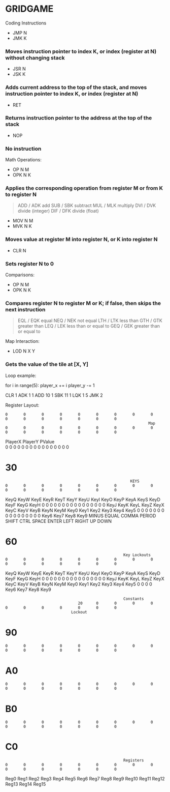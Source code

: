 # GRIDGAME

Coding Instructions
- JMP   N
- JMK   K
### Moves instruction pointer to index K, or index (register at N) without changing stack
- JSR   N
- JSK   K
### Adds current address to the top of the stack, and moves instruction pointer to index K, or index (register at N)

- RET
### Returns instruction pointer to the address at the top of the stack

- NOP
### No instruction


Math Operations:
- OP    N   M
- OPK   N   K
### Applies the corresponding operation from register M or from K to register N
> ADD / ADK     add
> SUB / SBK     subtract
> MUL / MLK     multiply
> DVI / DVK     divide (integer)
> DIF / DFK     divide (float)

- MOV   N   M
- MVK   N   K
### Moves value at register M into register N, or K into register N

- CLR   N
### Sets register N to 0


Comparisons:
- OP    N   M
- OPK   N   K
### Compares register N to register M or K; if false, then skips the next instruction
> EQL / EQK     equal
> NEQ / NEK     not equal
> LTH / LTK     less than
> GTH / GTK     greater than
> LEQ / LEK     less than or equal to
> GEQ / GEK     greater than or equal to


Map Interaction:
- LOD   N   X   Y
### Gets the value of the tile at [X, Y]



Loop example:

for i in range(5):
    player_x += i
    player_y -= 1

CLR 1
ADK 1  1
ADD 10 1
SBK 11 1
LQK 1  5
JMK 2



Register Layout:

    0       0       0       0       0       0       0       0       0       0       0       0       0       0       0       0
                                                                   Map   
    0       0       0       0       0       0       0       0       0       0       0       0       0       0       0       0
 PlayerX PlayerY  PValue  
    0       0       0       0       0       0       0       0       0       0       0       0       0       0       0       0

# 30
                                                           KEYS
    0       0       0       0       0       0       0       0       0       0       0       0       0       0       0       0
  KeyQ    KeyW    KeyE    KeyR    KeyT    KeyY    KeyU    KeyI    KeyO    KeyP    KeyA    KeyS    KeyD    KeyF    KeyG    KeyH
    0       0       0       0       0       0       0       0       0       0       0       0       0       0       0       0
  KeyJ    KeyK    KeyL    KeyZ    KeyX    KeyC    KeyV    KeyB    KeyN    KeyM    Key0    Key1    Key2    Key3    Key4    Key5
    0       0       0       0       0       0       0       0       0       0       0       0       0       0       0       0
  Key6    Key7    Key8    Key9    MINUS   EQUAL   COMMA   PERIOD  SHIFT   CTRL    SPACE   ENTER   LEFT    RIGHT    UP     DOWN

# 60
                                                        Key Lockouts
    0       0       0       0       0       0       0       0       0       0       0       0       0       0       0       0
  KeyQ    KeyW    KeyE    KeyR    KeyT    KeyY    KeyU    KeyI    KeyO    KeyP    KeyA    KeyS    KeyD    KeyF    KeyG    KeyH
    0       0       0       0       0       0       0       0       0       0       0       0       0       0       0       0
  KeyJ    KeyK    KeyL    KeyZ    KeyX    KeyC    KeyV    KeyB    KeyN    KeyM    Key0    Key1    Key2    Key3    Key4    Key5
    0       0       0       0     
  Key6    Key7    Key8    Key9

                                                        Constants
                                    20      0       0       0       0       0       0       0       0       0       0       0
                                 Lockout 

# 90
    0       0       0       0       0       0       0       0       0       0       0       0       0       0       0       0

# A0
    0       0       0       0       0       0       0       0       0       0       0       0       0       0       0       0

# B0
    0       0       0       0       0       0       0       0       0       0       0       0       0       0       0       0

# C0
                                                        Registers
    0       0       0       0       0       0       0       0       0       0       0       0       0       0       0       0
  Reg0    Reg1    Reg2    Reg3    Reg4    Reg5    Reg6    Reg7    Reg8    Reg9    Reg10   Reg11   Reg12   Reg13   Reg14   Reg15





